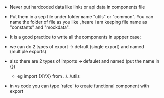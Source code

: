 * Never put hardcoded data like links or api data in components file
* Put them in a sep file under folder name "utils" or "common". You can name the folder of file as you like ,  heare i am keeping file name as "constants" and "mockdata".
* It is a good practice to write all the components in uppper case;

* we can do 2 types of export -> default (single export) and named (multiple exports)
* also there are 2 types of imports -> defaulet and named (put the name in {})
    * eg import {XYX} from ../../utils
    

* in vs code you can type 'rafce' to create functional component with export